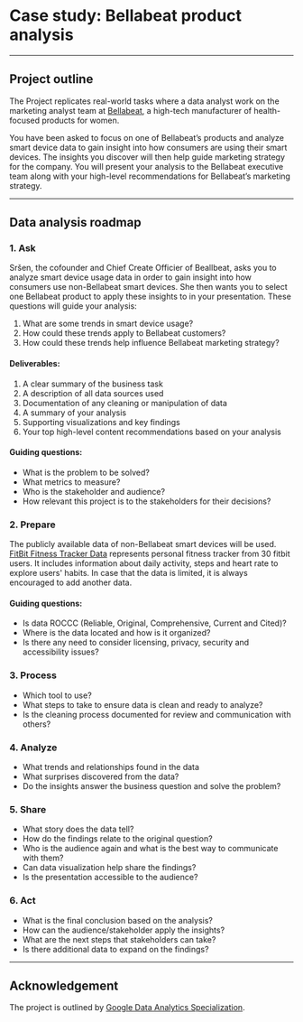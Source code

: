 # Case study: Bellabeat product analysis 

---
## Project outline

The Project replicates real-world tasks where a data analyst work on the marketing analyst team at [Bellabeat](https://bellabeat.com/), a high-tech manufacturer of health-focused products for women. 

You have been asked to focus on one of Bellabeat’s products and analyze smart device data to gain insight into how consumers are using their smart devices. The insights you discover will then help guide marketing strategy for the company. You will present your analysis to the Bellabeat executive team along with your high-level recommendations for Bellabeat’s marketing strategy.

---

## Data analysis roadmap

### 1. Ask
Sršen, the cofounder and Chief Create Officier of Beallbeat, asks you to analyze smart device usage data in order to gain insight into how consumers use non-Bellabeat smart devices. She then wants you to select one Bellabeat product to apply these insights to in your presentation. These questions will guide your analysis:

  1. What are some trends in smart device usage?
  2. How could these trends apply to Bellabeat customers?
  3. How could these trends help influence Bellabeat marketing strategy?

#### Deliverables:
  1. A clear summary of the business task
  2. A description of all data sources used
  3. Documentation of any cleaning or manipulation of data
  4. A summary of your analysis
  5. Supporting visualizations and key findings
  6. Your top high-level content recommendations based on your analysis

#### Guiding questions:
  - What is the problem to be solved?
  - What metrics to measure?
  - Who is the stakeholder and audience?
  - How relevant this project is to the stakeholders for their decisions?


### 2. Prepare
The publicly available data of non-Bellabeat smart devices will be used. [FitBit Fitness Tracker Data](https://www.kaggle.com/arashnic/fitbit) represents personal fitness tracker from 30 fitbit users. It includes information about daily activity, steps and heart rate to explore users' habits. In case that the data is limited, it is always encouraged to add another data.

#### Guiding questions:
  - Is data ROCCC (Reliable, Original, Comprehensive, Current and Cited)?
  - Where is the data located and how is it organized?
  - Is there any need to consider licensing, privacy, security and accessibility issues?
  
  
### 3. Process

  - Which tool to use?
  - What steps to take to ensure data is clean and ready to analyze?
  - Is the cleaning process documented for review and communication with others?
  
### 4. Analyze
  - What trends and relationships found in the data
  - What surprises discovered from the data?
  - Do the insights answer the business question and solve the problem?

### 5. Share
  - What story does the data tell?
  - How do the findings relate to the original question?
  - Who is the audience again and what is the best way to communicate with them?
  - Can data visualization help share the findings?
  - Is the presentation accessible to the audience?

### 6. Act  
  - What is the final conclusion based on the analysis?
  - How can the audience/stakeholder apply the insights?
  - What are the next steps that stakeholders can take?
  - Is there additional data to expand on the findings?


---

## Acknowledgement
The project is outlined by [Google Data Analytics Specialization](https://www.coursera.org/professional-certificates/google-data-analytics). 
